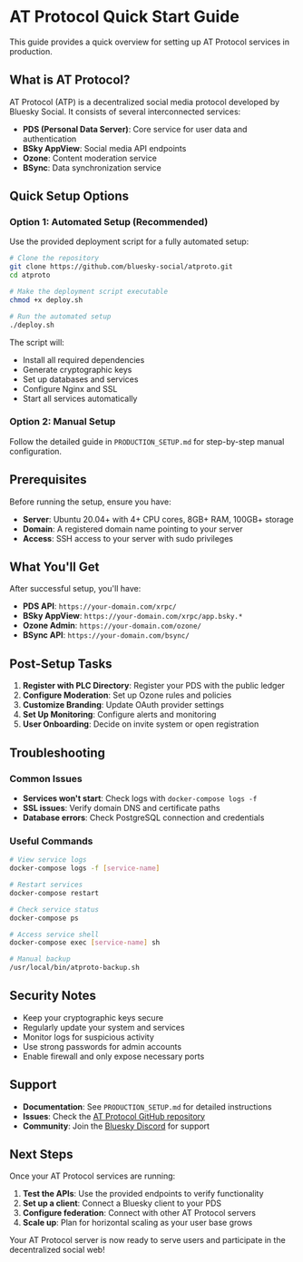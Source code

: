 # AT Protocol Quick Start Guide

This guide provides a quick overview for setting up AT Protocol services in production.

## What is AT Protocol?

AT Protocol (ATP) is a decentralized social media protocol developed by Bluesky Social. It consists of several interconnected services:

- **PDS (Personal Data Server)**: Core service for user data and authentication
- **BSky AppView**: Social media API endpoints
- **Ozone**: Content moderation service
- **BSync**: Data synchronization service

## Quick Setup Options

### Option 1: Automated Setup (Recommended)

Use the provided deployment script for a fully automated setup:

```bash
# Clone the repository
git clone https://github.com/bluesky-social/atproto.git
cd atproto

# Make the deployment script executable
chmod +x deploy.sh

# Run the automated setup
./deploy.sh
```

The script will:
- Install all required dependencies
- Generate cryptographic keys
- Set up databases and services
- Configure Nginx and SSL
- Start all services automatically

### Option 2: Manual Setup

Follow the detailed guide in `PRODUCTION_SETUP.md` for step-by-step manual configuration.

## Prerequisites

Before running the setup, ensure you have:

- **Server**: Ubuntu 20.04+ with 4+ CPU cores, 8GB+ RAM, 100GB+ storage
- **Domain**: A registered domain name pointing to your server
- **Access**: SSH access to your server with sudo privileges

## What You'll Get

After successful setup, you'll have:

- **PDS API**: `https://your-domain.com/xrpc/`
- **BSky AppView**: `https://your-domain.com/xrpc/app.bsky.*`
- **Ozone Admin**: `https://your-domain.com/ozone/`
- **BSync API**: `https://your-domain.com/bsync/`

## Post-Setup Tasks

1. **Register with PLC Directory**: Register your PDS with the public ledger
2. **Configure Moderation**: Set up Ozone rules and policies
3. **Customize Branding**: Update OAuth provider settings
4. **Set Up Monitoring**: Configure alerts and monitoring
5. **User Onboarding**: Decide on invite system or open registration

## Troubleshooting

### Common Issues

- **Services won't start**: Check logs with `docker-compose logs -f`
- **SSL issues**: Verify domain DNS and certificate paths
- **Database errors**: Check PostgreSQL connection and credentials

### Useful Commands

```bash
# View service logs
docker-compose logs -f [service-name]

# Restart services
docker-compose restart

# Check service status
docker-compose ps

# Access service shell
docker-compose exec [service-name] sh

# Manual backup
/usr/local/bin/atproto-backup.sh
```

## Security Notes

- Keep your cryptographic keys secure
- Regularly update your system and services
- Monitor logs for suspicious activity
- Use strong passwords for admin accounts
- Enable firewall and only expose necessary ports

## Support

- **Documentation**: See `PRODUCTION_SETUP.md` for detailed instructions
- **Issues**: Check the [AT Protocol GitHub repository](https://github.com/bluesky-social/atproto)
- **Community**: Join the [Bluesky Discord](https://discord.gg/bluesky) for support

## Next Steps

Once your AT Protocol services are running:

1. **Test the APIs**: Use the provided endpoints to verify functionality
2. **Set up a client**: Connect a Bluesky client to your PDS
3. **Configure federation**: Connect with other AT Protocol servers
4. **Scale up**: Plan for horizontal scaling as your user base grows

Your AT Protocol server is now ready to serve users and participate in the decentralized social web!
